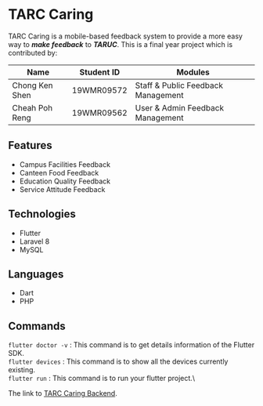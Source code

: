 # **TARC Caring**

TARC Caring is a mobile-based feedback system to provide a more easy way to **_make feedback_** to **_TARUC_**. This is a final year project which is contributed by:

|Name|Student ID|Modules|
|----|----------|-------|
|Chong Ken Shen|19WMR09572|Staff & Public Feedback Management|
|Cheah Poh Reng|19WMR09562|User & Admin Feedback Management|

## Features

  - Campus Facilities Feedback
  - Canteen Food Feedback
  - Education Quality Feedback
  - Service Attitude Feedback
 
## Technologies
   - Flutter
   - Laravel 8
   - MySQL

## Languages
   - Dart
   - PHP

## Commands
```flutter doctor -v``` : This command is to get details information of the Flutter SDK.\
```flutter devices``` : This command is to show all the devices currently existing.\
```flutter run``` : This command is to run your flutter project.\


The link to [TARC Caring Backend](https://github.com/Barney-m/tarc_caring_backend).
